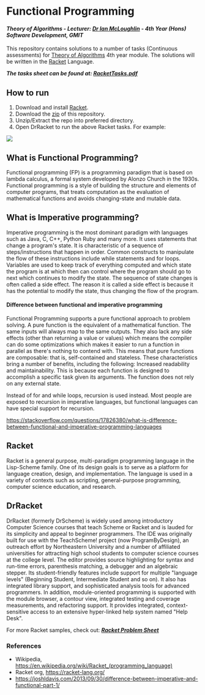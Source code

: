 # Functional Programming
#### *Theory of Algorithms - Lecturer: [Dr Ian McLoughlin](ianmcloughlin.github.io) - 4th Year (Hons) Software Development, GMIT*
This repository contains solutions to a number of tasks (Continuous assessments) for [Theory of Algorithms](https://ianmcloughlin.github.io/theoryofalgorithms) 4th year module. The solutions will be written in the [Racket](https://racket-lang.org/) Language.

**_The tasks sheet can be found at: [RacketTasks.pdf](https://github.com/ianburkeixiv/Racket_Tasks/blob/master/RacketTasks.pdf)_**



## How to run 
1. Download and install [Racket](http://download.racket-lang.org/).
2. Download the [zip](https://github.com/ianburkeixiv/Racket_Tasks/archive/master.zip) of this repository.
3. Unzip/Extract the repo into preferred directory.
4. Open DrRacket to run the above Racket tasks. For example:

![](https://user-images.githubusercontent.com/22341150/37477036-98577ac4-286e-11e8-9591-d4a2a331765e.gif)


## What is Functional Programming?
Functional programming (FP) is a programming paradigm that is based on lambda calculus, a formal system developed by Alonzo Church in the 1930s. Functional programming is a style of building the structure and elements of computer programs, that treats computation as the evaluation of mathematical functions and avoids changing-state and mutable data.

## What is Imperative programming?
Imperative programming is the most dominant paradigm with languages such as Java, C, C++, Python Ruby and many more. It uses statements that change a program's state. It is characteristic of a sequence of steps/instructions that happen in order. Common constructs to manipulate the flow of these instructions include while statements and for loops. Variables are used to keep track of everything computed and which state the program is at which then can control where the program should go to next which continues to modify the state. The sequence of state changes is often called a side effect. The reason it is called a side effect is because it has the potential to modify the state, thus changing the flow of the program.

#### Difference between functional and imperative programming
Functional Programming supports a pure functional approach to problem solving. A pure function is the equivalent of a mathematical function. The same inputs will always map to the same outputs. They also lack any side effects (other than returning a value or values) which means the compiler can do some optimizations which makes it easier to run a function in parallel as there's nothing to contend with. This means that pure functions are composable: that is, self-contained and stateless. These characteristics bring a number of benefits, including the following: Increased readability and maintainability. This is because each function is designed to accomplish a specific task given its arguments. The function does not rely on any external state. 

Instead of for and while loops, recursion is used instead. Most people are exposed to recursion in imperative languages, but functional languages can have special support for recursion.



https://stackoverflow.com/questions/17826380/what-is-difference-between-functional-and-imperative-programming-languages


## Racket
Racket is a general purpose, multi-paradigm programming language in the Lisp-Scheme family. One of its design goals is to serve as a platform for language creation, design, and implementation. The language is used in a variety of contexts such as scripting, general-purpose programming, computer science education, and research.

## DrRacket
DrRacket (formerly DrScheme) is widely used among introductory Computer Science courses that teach Scheme or Racket and is lauded for its simplicity and appeal to beginner programmers. The IDE was originally built for use with the TeachScheme! project (now ProgramByDesign), an outreach effort by Northeastern University and a number of affiliated universities for attracting high school students to computer science courses at the college level.
The editor provides source highlighting for syntax and run-time errors, parenthesis matching, a debugger and an algebraic stepper. Its student-friendly features include support for multiple "language levels" (Beginning Student, Intermediate Student and so on). It also has integrated library support, and sophisticated analysis tools for advanced programmers. In addition, module-oriented programming is supported with the module browser, a contour view, integrated testing and coverage measurements, and refactoring support. It provides integrated, context-sensitive access to an extensive hyper-linked help system named "Help Desk".

For more Racket samples, check out: **_[Racket Problem Sheet](https://github.com/ianburkeixiv/RacketProblemSheet)_**

### References
- Wikipedia, https://en.wikipedia.org/wiki/Racket_(programming_language)
- Racket org, https://racket-lang.org/
- https://joshldavis.com/2013/09/30/difference-between-imperative-and-functional-part-1/

